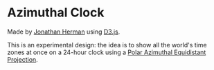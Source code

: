 # Azimuthal Clock

Made by [Jonathan Herman](https://lasercar.github.io) using [D3.js](https://d3js.org).

This is an experimental design: the idea is to show all the world's time zones at once on a 24-hour clock using a [Polar Azimuthal Equidistant Projection](https://en.wikipedia.org/wiki/Azimuthal_equidistant_projection).

